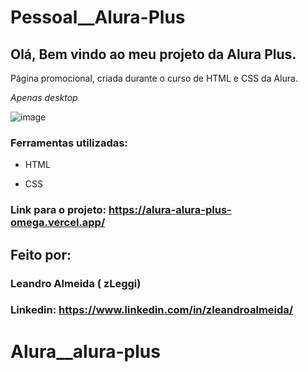 # Pessoal__Alura-Plus

## Olá, Bem vindo ao meu projeto da Alura Plus.

Página promocional, criada durante o curso de HTML e CSS da Alura.

*Apenas desktop*

![image](https://github.com/zLeggi/Alura__alura-plus/assets/132202776/b2ed55f8-6e83-4cc4-93a0-12197c967550)

### Ferramentas utilizadas:

* HTML

* CSS


### Link para o projeto: https://alura-alura-plus-omega.vercel.app/

## Feito por:
### Leandro Almeida ( zLeggi)
### Linkedin: https://www.linkedin.com/in/zleandroalmeida/
# Alura__alura-plus
